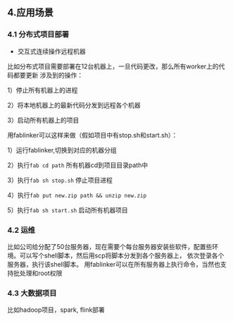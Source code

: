 ## 4.应用场景

### 4.1 分布式项目部署
* 交互式连续操作远程机器

比如分布式项目需要部署在12台机器上，一旦代码更改，那么所有worker上的代码都要更新
涉及到的操作：

1）停止所有机器上的进程

2）将本地机器上的最新代码分发到远程各个机器

3）启动所有机器上的项目

用fablinker可以这样来做（假如项目中有stop.sh和start.sh）：

1）运行fablinker,切换到对应的机器分组

2）执行`fab cd path` 所有机器cd到项目目录path中

3）执行`fab sh stop.sh` 停止项目进程

4）执行`fab put new.zip path && unzip new.zip`

5）执行`fab sh start.sh` 启动所有机器项目


### 4.2 运维

比如公司给分配了50台服务器，现在需要个每台服务器安装些软件，配置些环境。可以写个shell脚本，然后用scp将脚本分发到各个服务器上，
依次登录各个服务器，执行该shell脚本。
用fablinker可以在所有服务器上执行命令，当然也支持批处理和root权限

### 4.3 大数据项目

比如hadoop项目，spark, flink部署
